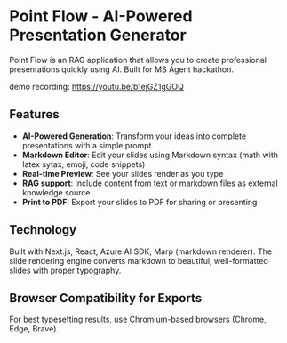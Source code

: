 
# Point Flow - AI-Powered Presentation Generator

Point Flow is an RAG application that allows you to create professional presentations quickly using AI. Built for MS Agent hackathon.

demo recording: https://youtu.be/b1ejGZ1gGOQ

## Features

- **AI-Powered Generation**: Transform your ideas into complete presentations with a simple prompt
- **Markdown Editor**: Edit your slides using Markdown syntax (math with latex sytax, emoji, code snippets)
- **Real-time Preview**: See your slides render as you type
- **RAG support**: Include content from text or markdown files as external knowledge source
- **Print to PDF**: Export your slides to PDF for sharing or presenting

## Technology

Built with Next.js, React, Azure AI SDK, Marp (markdown renderer). The slide rendering engine converts markdown to beautiful, well-formatted slides with proper typography.

## Browser Compatibility for Exports

For best typesetting results, use Chromium-based browsers (Chrome, Edge, Brave).